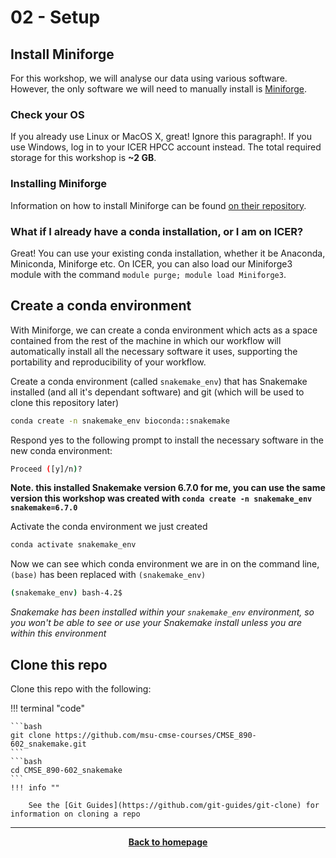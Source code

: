 # 02 - Setup



## Install Miniforge

For this workshop, we will analyse our data using various software. However, the only software we will need to manually install is [Miniforge](https://github.com/conda-forge/miniforge).

### Check your OS

If you already use Linux or MacOS X, great! Ignore this paragraph!. If you use Windows, log in to your ICER HPCC account instead. The total required storage for this 
workshop is **~2 GB**.

### Installing Miniforge

Information on how to install Miniforge can be found [on their repository](https://github.com/conda-forge/miniforge?tab=readme-ov-file).

### What if I already have a conda installation, or I am on ICER?

Great! You can use your existing conda installation, whether it be Anaconda, Miniconda, Miniforge etc. On ICER, you can also load our Miniforge3 module with the command `module purge; module load Miniforge3`.

## Create a conda environment

With Miniforge, we can create a conda environment which acts as a space contained from the rest of the machine in which our workflow will automatically install all the necessary software it uses, supporting the portability and reproducibility of your workflow.

Create a conda environment (called `snakemake_env`) that has Snakemake installed (and all it's dependant software) and git (which will be used to clone this repository later)

```bash
conda create -n snakemake_env bioconda::snakemake
```

Respond yes to the following prompt to install the necessary software in the new conda environment:

```bash
Proceed ([y]/n)?
```

**Note. this installed Snakemake version 6.7.0 for me, you can use the same version this workshop was created with `conda create -n snakemake_env snakemake=6.7.0`**

Activate the conda environment we just created

```bash
conda activate snakemake_env
```

Now we can see which conda environment we are in on the command line, `(base)` has been replaced with `(snakemake_env)`

```bash
(snakemake_env) bash-4.2$ 
```

*Snakemake has been installed within your `snakemake_env` environment, so you won't be able to see or use your Snakemake install unless you are within this environment*


## Clone this repo

Clone this repo with the following:

!!! terminal "code"

    ```bash
    git clone https://github.com/msu-cmse-courses/CMSE_890-602_snakemake.git
    ```
    ```bash
    cd CMSE_890-602_snakemake
    ```
    !!! info ""

        See the [Git Guides](https://github.com/git-guides/git-clone) for information on cloning a repo

- - - 

<p align="center"><b><a class="btn" href="https://msu-cmse-courses.github.io/CMSE_890-602_snakemake/" style="background: var(--bs-dark);font-weight:bold">Back to homepage</a></b></p>
